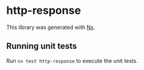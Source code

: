 # http-response

This library was generated with [Nx](https://nx.dev).

## Running unit tests

Run `nx test http-response` to execute the unit tests.
